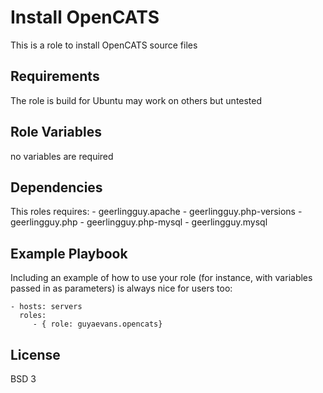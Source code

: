 Install OpenCATS
=========

This is a role to install OpenCATS source files

Requirements
------------

The role is build for Ubuntu may work on others but untested

Role Variables
--------------

no variables are required

Dependencies
------------

This roles requires:
    - geerlingguy.apache
    - geerlingguy.php-versions
    - geerlingguy.php
    - geerlingguy.php-mysql
    - geerlingguy.mysql

Example Playbook
----------------

Including an example of how to use your role (for instance, with variables passed in as parameters) is always nice for users too:

    - hosts: servers
      roles:
         - { role: guyaevans.opencats}

License
-------

BSD 3


